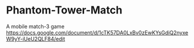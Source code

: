 # Phantom-Tower-Match
A mobile match-3 game
https://docs.google.com/document/d/1cTK57DA0LxBv0zEwKYsGdiQ2nyxeW9yY-iUeU2QLF84/edit
